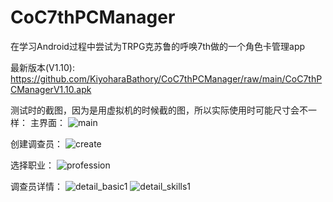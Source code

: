 # CoC7thPCManager
 在学习Android过程中尝试为TRPG克苏鲁的呼唤7th做的一个角色卡管理app

最新版本(V1.10): https://github.com/KiyoharaBathory/CoC7thPCManager/raw/main/CoC7thPCManagerV1.10.apk

测试时的截图，因为是用虚拟机的时候截的图，所以实际使用时可能尺寸会不一样：
主界面：
![main](https://user-images.githubusercontent.com/46389238/126741374-7da48189-d71a-4edc-b7bd-46d4ce0ed55f.PNG)

创建调查员：
![create](https://user-images.githubusercontent.com/46389238/126741399-f35590cd-7e1a-4993-a04d-0156ef394cee.PNG)

选择职业：
![profession](https://user-images.githubusercontent.com/46389238/126741433-8ca53c54-580b-429a-8709-37a4a2f2558a.PNG)

调查员详情：
![detail_basic1](https://user-images.githubusercontent.com/46389238/126741491-cbd279ee-0810-40ce-a386-f9241d58810c.PNG)
![detail_skills1](https://user-images.githubusercontent.com/46389238/126741496-d6051abd-4590-44c3-baca-a789e68330aa.PNG)
